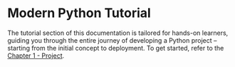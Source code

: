 # Modern Python Tutorial

The tutorial section of this documentation is tailored for hands-on learners, guiding you through the entire journey of developing a Python project – starting from the initial concept to deployment.
To get started, refer to the [Chapter 1 - Project](project/README.md).
